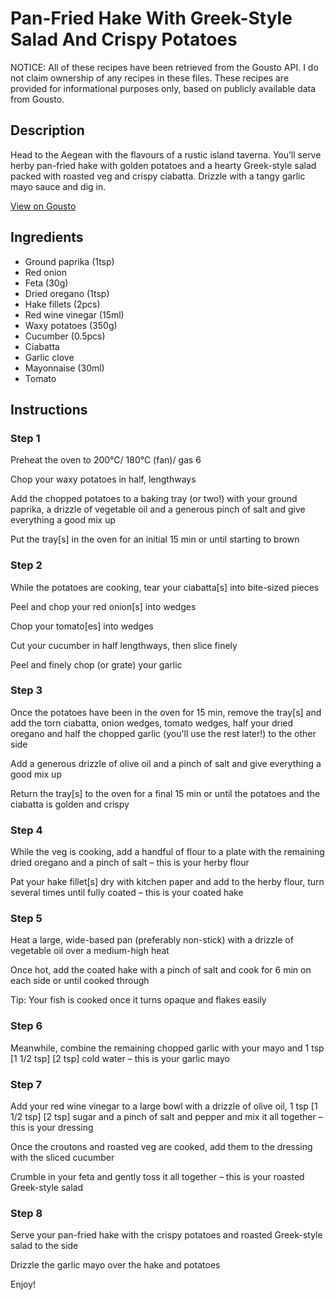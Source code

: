 # Pan-Fried Hake With Greek-Style Salad And Crispy Potatoes

NOTICE: All of these recipes have been retrieved from the Gousto API. I do not claim ownership of any recipes in these files. These recipes are provided for informational purposes only, based on publicly available data from Gousto.

## Description

Head to the Aegean with the flavours of a rustic island taverna. You’ll serve herby pan-fried hake with golden potatoes and a hearty Greek-style salad packed with roasted veg and crispy ciabatta. Drizzle with a tangy garlic mayo sauce and dig in.


[View on Gousto](https://www.gousto.co.uk/recipes/cookbook/pan-fried-hake-with-greek-style-salad-crispy-potatoes)

## Ingredients

- Ground paprika (1tsp)
- Red onion
- Feta (30g)
- Dried oregano (1tsp)
- Hake fillets (2pcs)
- Red wine vinegar (15ml)
- Waxy potatoes (350g)
- Cucumber (0.5pcs)
- Ciabatta
- Garlic clove
- Mayonnaise (30ml)
- Tomato

## Instructions


### Step 1

Preheat the oven to 200°C/ 180°C (fan)/ gas 6

Chop your waxy potatoes in half, lengthways

Add the chopped potatoes to a baking tray (or two!) with your ground paprika, a drizzle of vegetable oil and a generous pinch of salt and give everything a good mix up

Put the tray[s] in the oven for an initial 15 min or until starting to brown


### Step 2

While the potatoes are cooking, tear your ciabatta[s] into bite-sized pieces

Peel and chop your red onion[s]<span class="text-danger"> </span>into wedges

Chop your tomato[es]<span class="text-danger"> </span>into wedges

Cut your cucumber in half lengthways, then slice finely

Peel and finely chop (or grate) your garlic


### Step 3

Once the potatoes have been in the oven for 15 min, remove the tray[s] and add the torn ciabatta, onion wedges, tomato wedges, half your dried oregano and half the chopped garlic (you'll use the rest later!) to the other side

Add a generous drizzle of olive oil and a pinch of salt and give everything a good mix up

Return the tray[s] to the oven for a final 15 min or until the potatoes and the ciabatta is golden and crispy


### Step 4

While the veg is cooking, add a handful of flour to a plate with the remaining dried oregano and a pinch of salt – this is your herby flour

Pat your hake fillet[s] dry with kitchen paper and add to the herby flour, turn several times until fully coated – this is your coated hake


### Step 5

Heat a large, wide-based pan (preferably non-stick) with a drizzle of vegetable oil over a medium-high heat

Once hot, add the coated hake with a pinch of salt and cook for 6 min on each side or until cooked through

Tip: Your fish is cooked once it turns opaque and flakes easily


### Step 6

Meanwhile, combine the remaining chopped garlic with your mayo and 1 tsp <span class="text-purple">[1 1/2 tsp]</span> <span class="text-danger">[2 tsp] </span>cold water – this is your garlic mayo


### Step 7

Add your red wine vinegar to a large bowl with a drizzle of olive oil, 1 tsp <span class="text-purple">[1 1/2 tsp]</span> <span class="text-danger">[2 tsp] </span>sugar and a pinch of salt and pepper and mix it all together – this is your dressing

Once the croutons and roasted veg are cooked, add them to the dressing with the sliced cucumber

Crumble in your feta and gently toss it all together – this is your roasted Greek-style salad

### Step 8

Serve your pan-fried hake with the crispy potatoes and roasted Greek-style salad to the side

Drizzle the garlic mayo over the hake and potatoes

Enjoy!

